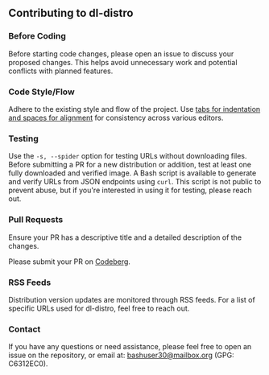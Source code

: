 ## Contributing to dl-distro

### Before Coding

Before starting code changes, please open an issue to discuss your proposed
changes. This helps avoid unnecessary work and potential conflicts with planned
features.

### Code Style/Flow

Adhere to the existing style and flow of the project. Use
[tabs for indentation and spaces for alignment](https://vim.fandom.com/wiki/Indent_with_tabs,_align_with_spaces)
for consistency across various editors.

### Testing

Use the `-s, --spider` option for testing URLs without downloading files.
Before submitting a PR for a new distribution or addition, test at least one
fully downloaded and verified image. A Bash script is available to generate and
verify URLs from JSON endpoints using `curl`. This script is not public to
prevent abuse, but if you're interested in using it for testing, please reach
out.

### Pull Requests

Ensure your PR has a descriptive title and a detailed description of the
changes.

Please submit your PR on [Codeberg](https://codeberg.org/bashuser30/dl-distro).

### RSS Feeds

Distribution version updates are monitored through RSS feeds. For a list of
specific URLs used for dl-distro, feel free to reach out.

### Contact

If you have any questions or need assistance, please feel free to open an issue
on the repository, or email at:
[bashuser30@mailbox.org](mailto:bashuser30@mailbox.org) (GPG: C6312EC0).
